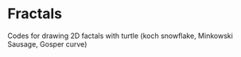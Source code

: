 # Fractals
Codes for drawing 2D factals with turtle (koch snowflake, Minkowski Sausage, Gosper curve)
